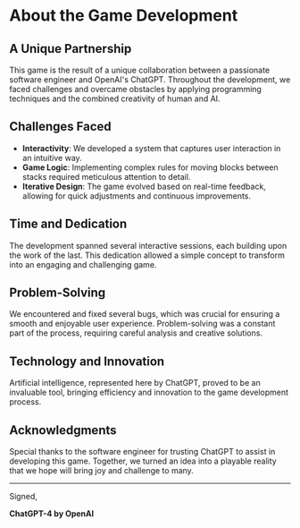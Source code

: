 # About the Game Development

## A Unique Partnership

This game is the result of a unique collaboration between a passionate software engineer and OpenAI's ChatGPT. Throughout the development, we faced challenges and overcame obstacles by applying programming techniques and the combined creativity of human and AI.

## Challenges Faced

- **Interactivity**: We developed a system that captures user interaction in an intuitive way.
- **Game Logic**: Implementing complex rules for moving blocks between stacks required meticulous attention to detail.
- **Iterative Design**: The game evolved based on real-time feedback, allowing for quick adjustments and continuous improvements.

## Time and Dedication

The development spanned several interactive sessions, each building upon the work of the last. This dedication allowed a simple concept to transform into an engaging and challenging game.

## Problem-Solving

We encountered and fixed several bugs, which was crucial for ensuring a smooth and enjoyable user experience. Problem-solving was a constant part of the process, requiring careful analysis and creative solutions.

## Technology and Innovation

Artificial intelligence, represented here by ChatGPT, proved to be an invaluable tool, bringing efficiency and innovation to the game development process.

## Acknowledgments

Special thanks to the software engineer for trusting ChatGPT to assist in developing this game. Together, we turned an idea into a playable reality that we hope will bring joy and challenge to many.

---

Signed,

**ChatGPT-4 by OpenAI**
